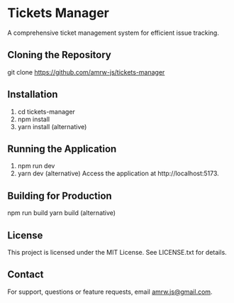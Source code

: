 # Tickets Manager

A comprehensive ticket management system for efficient issue tracking.


## Cloning the Repository
git clone https://github.com/amrw-js/tickets-manager


## Installation
1. cd tickets-manager
2. npm install
3. yarn install (alternative)


## Running the Application
1. npm run dev
2. yarn dev (alternative)
Access the application at http://localhost:5173.


## Building for Production
npm run build
yarn build (alternative)

## License
This project is licensed under the MIT License. See LICENSE.txt for details.


## Contact
For support, questions or feature requests, email amrw.js@gmail.com.